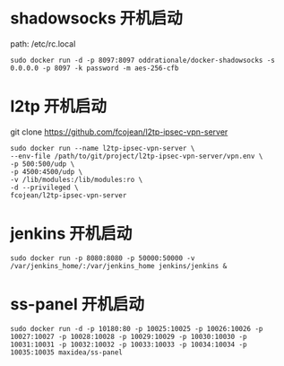 # shadowsocks 开机启动
path: /etc/rc.local
````
sudo docker run -d -p 8097:8097 oddrationale/docker-shadowsocks -s 0.0.0.0 -p 8097 -k password -m aes-256-cfb
````
# l2tp 开机启动 
git clone https://github.com/fcojean/l2tp-ipsec-vpn-server
````
sudo docker run --name l2tp-ipsec-vpn-server \
--env-file /path/to/git/project/l2tp-ipsec-vpn-server/vpn.env \
-p 500:500/udp \
-p 4500:4500/udp \
-v /lib/modules:/lib/modules:ro \
-d --privileged \
fcojean/l2tp-ipsec-vpn-server
````

# jenkins 开机启动
````
sudo docker run -p 8080:8080 -p 50000:50000 -v /var/jenkins_home/:/var/jenkins_home jenkins/jenkins &
````

# ss-panel 开机启动
````
sudo docker run -d -p 10180:80 -p 10025:10025 -p 10026:10026 -p 10027:10027 -p 10028:10028 -p 10029:10029 -p 10030:10030 -p 10031:10031 -p 10032:10032 -p 10033:10033 -p 10034:10034 -p 10035:10035 maxidea/ss-panel
````
